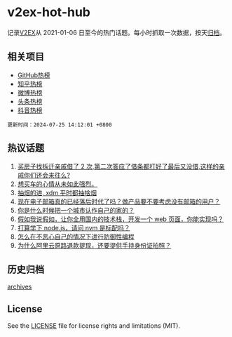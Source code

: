 # v2ex-hot-hub

 记录[V2EX](https://www.v2ex.com/)从 2021-01-06 日至今的热门话题。每小时抓取一次数据，按天[归档](archives)。
 
 ## 相关项目

- [GitHub热榜](https://github.com/lonnyzhang423/github-hot-hub)
- [知乎热榜](https://github.com/lonnyzhang423/zhihu-hot-hub)
- [微博热榜](https://github.com/lonnyzhang423/weibo-hot-hub)
- [头条热榜](https://github.com/lonnyzhang423/toutiao-hot-hub)
- [抖音热榜](https://github.com/lonnyzhang423/douyin-hot-hub)


 `更新时间：2024-07-25 14:12:01 +0800`

## 热议话题

1. [买房子找拆迁亲戚借了 2 次,第二次答应了借条都打好了最后又没借,这样的亲戚你们还会来往么?](https://www.v2ex.com/t/1059724)
1. [想买车的心情从未如此强烈。](https://www.v2ex.com/t/1059802)
1. [抽烟的进, xdm 平时都抽啥烟](https://www.v2ex.com/t/1059875)
1. [现在电子邮箱真的已经落后时代了吗？做产品要不要考虑没有邮箱的用户？](https://www.v2ex.com/t/1059889)
1. [你是什么时候把一个城市认作自己的家的？](https://www.v2ex.com/t/1059771)
1. [假如我说假如，让你全用国内的技术栈，开发一个 web 页面，你能实现吗？](https://www.v2ex.com/t/1059754)
1. [打算学下 node.js，请问 nvm 是标配吗？](https://www.v2ex.com/t/1059859)
1. [怎么在不恶心自己的情况下进行防御性编程](https://www.v2ex.com/t/1059747)
1. [为什么阿里云原路退款提现，还要提供手持身份证拍照？](https://www.v2ex.com/t/1059864)

## 历史归档

[archives](archives)

## License

See the [LICENSE](LICENSE) file for license rights and limitations (MIT).
